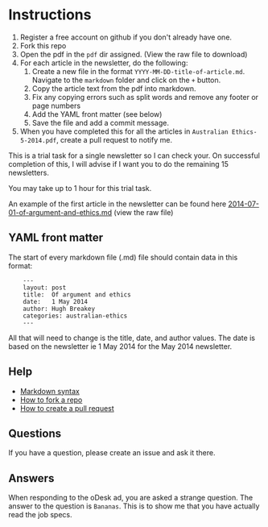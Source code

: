 # Instructions


1. Register a free account on github if you don't already have one.
2. Fork this repo
3. Open the pdf in the `pdf` dir assigned. (View the raw file to download)
4. For each article in the newsletter, do the following:
	1. Create a new file in the format `YYYY-MM-DD-title-of-article.md`.  Navigate to the `markdown` folder and click on the `+` button.
	2. Copy the article text from the pdf into markdown.
	3. Fix any copying errors such as split words and remove any footer or page numbers
	4. Add the YAML front matter (see below)
	5. Save the file and add a commit message.
5. When you have completed this for all the articles in `Australian Ethics-5-2014.pdf`, create a pull request to notify me.

This is a trial task for a single newsletter so I can check your. On successful completion of this, I will advise if I want you to do the remaining 15 newsletters.

You may take up to 1 hour for this trial task.

An example of the first article in the newsletter can be found here [2014-07-01-of-argument-and-ethics.md](markdown/2014-07-01-of-argument-and-ethics.md) (view the raw file)


## YAML front matter

The start of every markdown file (.md) file should contain data in this format:

		---
		layout: post
		title:  Of argument and ethics
		date:   1 May 2014
		author: Hugh Breakey 
		categories: australian-ethics
		---

All that will need to change is the title, date, and author values.  The date is based on the newsletter ie 1 May 2014 for the May 2014 newsletter.


## Help

- [Markdown syntax](http://daringfireball.net/projects/markdown/syntax)
- [How to fork a repo](https://help.github.com/articles/fork-a-repo/)
- [How to create a pull request](https://help.github.com/articles/creating-a-pull-request/)


## Questions

If you have a question, please create an issue and ask it there.


## Answers

When responding to the oDesk ad, you are asked a strange question. The answer to the question is `Bananas`.  This is to show me that you have actually read the job specs.